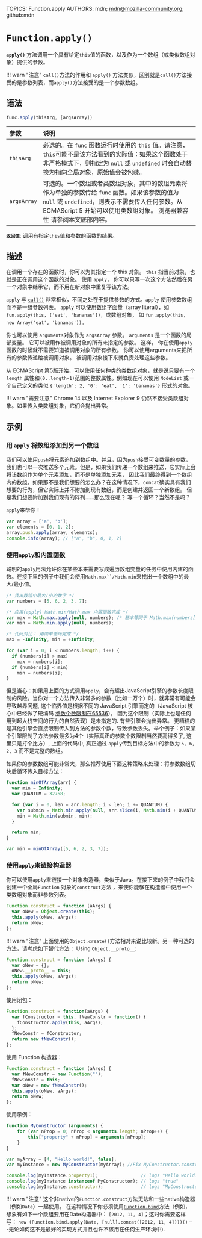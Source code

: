 TOPICS: Function.apply
AUTHORS: mdn; mdn@mozilla-community.org; github:mdn

# `Function.apply()`

**`apply()`** 方法调用一个具有给定`this`值的函数，以及作为一个数组（或类似数组对象）提供的参数。

!!! warn "注意"
    `call()`方法的作用和 `apply()` 方法类似，区别就是`call()`方法接受的是参数列表，而`apply()`方法接受的是一个参数数组。

## 语法

```javascript
func.apply(thisArg, [argsArray])
```

| 参数 | 说明 |
| :-- | :-- |
| `thisArg` | 必选的。在 `func` 函数运行时使用的 `this` 值。请注意，`this`可能不是该方法看到的实际值：如果这个函数处于非严格模式下，则指定为 `null` 或 `undefined` 时会自动替换为指向全局对象，原始值会被包装。 |
| `argsArray` | 可选的。一个数组或者类数组对象，其中的数组元素将作为单独的参数传给 `func` 函数。如果该参数的值为 `null` 或  `undefined`，则表示不需要传入任何参数。从ECMAScript 5 开始可以使用类数组对象。 浏览器兼容性 请参阅本文底部内容。 |

**`返回值`**: 调用有指定`this`值和参数的函数的结果。

## 描述

在调用一个存在的函数时，你可以为其指定一个 this 对象。 `this` 指当前对象，也就是正在调用这个函数的对象。 使用 `apply`， 你可以只写一次这个方法然后在另一个对象中继承它，而不用在新对象中重复写该方法。

`apply` 与 [`call()`](/zh-hans/webfrontend/Function.call) 非常相似，不同之处在于提供参数的方式。`apply` 使用参数数组而不是一组参数列表。
`apply` 可以使用数组字面量（array literal），如 `fun.apply(this, ['eat', 'bananas'])`，或数组对象，
如 `fun.apply(this, new Array('eat', 'bananas'))`。

你也可以使用 `arguments`对象作为 `argsArray` 参数。 `arguments` 是一个函数的局部变量。 它可以被用作被调用对象的所有未指定的参数。 这样，
你在使用`apply`函数的时候就不需要知道被调用对象的所有参数。 你可以使用arguments来把所有的参数传递给被调用对象。 被调用对象接下来就负责处理这些参数。

从 ECMAScript 第5版开始，可以使用任何种类的类数组对象，就是说只要有一个 `length` 属性和`(0..length-1)`范围的整数属性。例如现在可以使用 `NodeList`
或一个自己定义的类似 `{'length': 2, '0': 'eat', '1': 'bananas'}` 形式的对象。

!!! warn "需要注意"
    Chrome 14 以及 Internet Explorer 9 仍然不接受类数组对象。如果传入类数组对象，它们会抛出异常。

## 示例

### 用 `apply` 将数组添加到另一个数组

我们可以使用`push`将元素追加到数组中。并且，因为`push`接受可变数量的参数，我们也可以一次推送多个元素。但是，如果我们传递一个数组来推送，它实际上会将该数组作为单个元素添加，而不是单独添加元素，
因此我们最终得到一个数组内的数组。如果那不是我们想要的怎么办？在这种情况下，`concat`确实具有我们想要的行为，但它实际上并不附加到现有数组，而是创建并返回一个新数组。
但是我们想要附加到我们现有的阵列......那么现在呢？ 写一个循环？当然不是吗？

`apply`来帮你！

```javascript
var array = ['a', 'b'];
var elements = [0, 1, 2];
array.push.apply(array, elements);
console.info(array); // ["a", "b", 0, 1, 2]
```

### 使用`apply`和内置函数

聪明的`apply`用法允许你在某些本来需要写成遍历数组变量的任务中使用内建的函数。在接下里的例子中我们会使用`Math.max``/Math.min`来找出一个数组中的最大/最小值。

```javascript
/* 找出数组中最大/小的数字 */
var numbers = [5, 6, 2, 3, 7];

/* 应用(apply) Math.min/Math.max 内置函数完成 */
var max = Math.max.apply(null, numbers); /* 基本等同于 Math.max(numbers[0], ...) 或 Math.max(5, 6, ..) */
var min = Math.min.apply(null, numbers);

/* 代码对比： 用简单循环完成 */
max = -Infinity, min = +Infinity;

for (var i = 0; i < numbers.length; i++) {
  if (numbers[i] > max)
    max = numbers[i];
  if (numbers[i] < min)
    min = numbers[i];
}
```

但是当心：如果用上面的方式调用`apply`，会有超出JavaScript引擎的参数长度限制的风险。当你对一个方法传入非常多的参数（比如一万个）时，就非常有可能会导致越界问题, 这个临界值是根据不同的
JavaScript 引擎而定的（JavaScript 核心中已经做了硬编码  [参数个数限制在65536](https://bugs.webkit.org/show_bug.cgi?id=80797)），
因为这个限制（实际上也是任何用到超大栈空间的行为的自然表现）是未指定的. 有些引擎会抛出异常。
更糟糕的是其他引擎会直接限制传入到方法的参数个数，导致参数丢失。举个例子：如果某个引擎限制了方法参数最多为4个（实际真正的参数个数限制当然要高得多了, 这里只是打个比方）, 上面的代码中,
真正通过 `apply`传到目标方法中的参数为 `5, 6, 2, 3` 而不是完整的数组。

如果你的参数数组可能非常大，那么推荐使用下面这种策略来处理：将参数数组切块后循环传入目标方法：

```javascript
function minOfArray(arr) {
  var min = Infinity;
  var QUANTUM = 32768;

  for (var i = 0, len = arr.length; i < len; i += QUANTUM) {
    var submin = Math.min.apply(null, arr.slice(i, Math.min(i + QUANTUM, len)));
    min = Math.min(submin, min);
  }

  return min;
}

var min = minOfArray([5, 6, 2, 3, 7]);
```

### 使用`apply`来链接构造器

你可以使用`apply`来链接一个对象构造器，类似于Java。在接下来的例子中我们会创建一个全局`Function` 对象的`construct`方法 ，来使你能够在构造器中使用一个类数组对象而非参数列表。

```javascript
Function.construct = function (aArgs) {
  var oNew = Object.create(this);
  this.apply(oNew, aArgs);
  return oNew;
};
```

!!! warn "注意"
    上面使用的`Object.create()`方法相对来说比较新。另一种可选的方法，请考虑如下替代方法：
    Using `Object.__proto__`:

```javascript
Function.construct = function (aArgs) {
  var oNew = {};
  oNew.__proto__ = this;
  this.apply(oNew, aArgs);
  return oNew;
};
```

使用闭包：

```javascript
Function.construct = function(aArgs) {
  var fConstructor = this, fNewConstr = function() {
    fConstructor.apply(this, aArgs);
  };
  fNewConstr = fConstructor;
  return new fNewConstr();
};
```

使用 Function 构造器：

```javascript
Function.construct = function (aArgs) {
  var fNewConstr = new Function("");
  fNewConstr = this;
  var oNew = new fNewConstr();
  this.apply(oNew, aArgs);
  return oNew;
};
```

使用示例：

```javascript
function MyConstructor (arguments) {
    for (var nProp = 0; nProp < arguments.length; nProp++) {
        this["property" + nProp] = arguments[nProp];
    }
}

var myArray = [4, "Hello world!", false];
var myInstance = new MyConstructor(myArray); //Fix MyConstructor.construct is not a function

console.log(myInstance.property1);                // logs "Hello world!"
console.log(myInstance instanceof MyConstructor); // logs "true"
console.log(myInstance.constructor);              // logs "MyConstructor"
```

!!! warn "注意"
    这个非native的`Function.construct`方法无法和一些native构造器（例如`Date`）一起使用。 在这种情况下你必须使用[`Function.bind`](/zh-hans/webfrontend/Function.bind)方法（例如，
    想象有如下一个数组要用在Date构造器中： `[2012, 11, 4]`；这时你需要这样写：
    `new (Function.bind.apply(Date, [null].concat([2012, 11, 4])))()` – -无论如何这不是最好的实现方式并且也许不该用在任何生产环境中).
